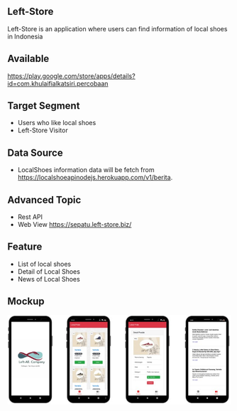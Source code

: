 ## Left-Store
Left-Store is an application where users can find information of local shoes in Indonesia

## Available
https://play.google.com/store/apps/details?id=com.khulaifialkatsiri.percobaan

## Target Segment
- Users who like local shoes
- Left-Store Visitor

## Data Source
- LocalShoes information data will be fetch from https://localshoeapinodejs.herokuapp.com/v1/berita. 

## Advanced Topic
- Rest API
- Web View https://sepatu.left-store.biz/

## Feature
- List of local shoes
- Detail of Local Shoes
- News of Local Shoes

## Mockup
![Mockup](https://github.com/mekas/mb1313600022/blob/master/1313618036/mock.jpeg)
